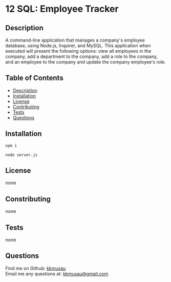# 12 SQL: Employee Tracker

## Description 
A command-line application that manages a company's employee database, using Node.js, Inquirer, and MySQL. This application when executed will present the following options: view all employees in the company, add a department to the company, add a role to the company, and an employee to the company and update the company employee's role. 



 ## Table of Contents
  - [Description](#Description)
  - [Installation](#Installation)
  - [License](#License)
  - [Contributing](#Constributing)
  - [Tests](#Tests)
  - [Questions](#Questions)

## Installation
```bash
npm i
```
```run
node server.js
```

## License
none

## Constributing
none

## Tests
none

## Questions
  Find me on Github: [kkmusau](https://github.com/kkmusau)
  </br>
  Email me any questions at: kkmusau@gmail.com
 </br>
